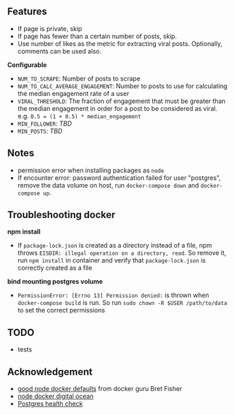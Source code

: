 ## Features
* If page is private, skip
* If page has fewer than a certain number of posts, skip.
* Use number of likes as the metric for extracting viral posts. Optionally, comments can be used also.

**Configurable**  
* `NUM_TO_SCRAPE`: Number of posts to scrape
* `NUM_TO_CALC_AVERAGE_ENGAGEMENT`: Number to posts to use for calculating the median engagement rate of a user
* `VIRAL_THRESHOLD`: The fraction of engagement that must be greater than the median engagement in order for a post to be considered as viral. e.g. `0.5 = (1 + 0.5) * median_engagement`
* `MIN_FOLLOWER`: *TBD*
* `MIN_POSTS`: *TBD*

## Notes
* permission error when installing packages as `node`
* If encounter error: password authentication failed for user "postgres", remove the data volume on host, run `docker-compose down` and `docker-compose up`. 

## Troubleshooting docker
**npm install**
* If `package-lock.json` is created as a directory instead of a file, npm throws `EISDIR: illegal operation on a directory, read`. So remove it, run `npm install` in container and verify that `package-lock.json` is correctly created as a file

**bind mounting postgres volume**
* `PermissionError: [Errno 13] Permission denied:` is thrown when `docker-compose build` is run. So run `sudo chown -R $USER /path/to/data` to set the correct permissions

## TODO
* tests

## Acknowledgement
* [good node docker defaults](https://github.com/BretFisher/node-docker-good-defaults) from docker guru Bret Fisher
* [node docker digital ocean](https://www.digitalocean.com/community/tutorials/how-to-build-a-node-js-application-with-docker)
* [Postgres health check](https://github.com/peter-evans/docker-compose-healthcheck)
